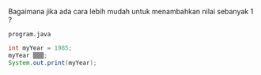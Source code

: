 Bagaimana jika ada cara lebih mudah untuk menambahkan nilai sebanyak 1 ?

`program.java`

```java
int myYear = 1985;
myYear ▒▒▒;
System.out.print(myYear);
```
